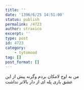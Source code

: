 ```yaml
---
title: ''
date: '1396/6/25 14:51:00'
status: publish
permalink: /4723
author: straxico
excerpt: ''
type: post
id: 4723
category:
    - tytomood
tag: []
post_format: []
---
```

من به اوج لامکان بردم وگرنه پیش از این  
عشق بازی پله ای از دار بالاتر نداشت